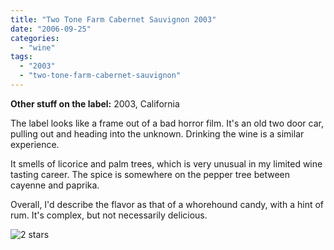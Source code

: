```yaml
---
title: "Two Tone Farm Cabernet Sauvignon 2003"
date: "2006-09-25"
categories:
  - "wine"
tags:
  - "2003"
  - "two-tone-farm-cabernet-sauvignon"
---
```


**Other stuff on the label:** 2003, California

The label looks like a frame out of a bad horror film. It's an old two door car, pulling out and heading into the unknown. Drinking the wine is a similar experience.

It smells of licorice and palm trees, which is very unusual in my limited wine tasting career. The spice is somewhere on the pepper tree between cayenne and paprika.

Overall, I'd describe the flavor as that of a whorehound candy, with a hint of rum. It's complex, but not necessarily delicious.

![2 stars](http://s3.amazonaws.com/thegourmez-wpmedia/2009/02/rating_chicken11.gif "rating_chicken11")

